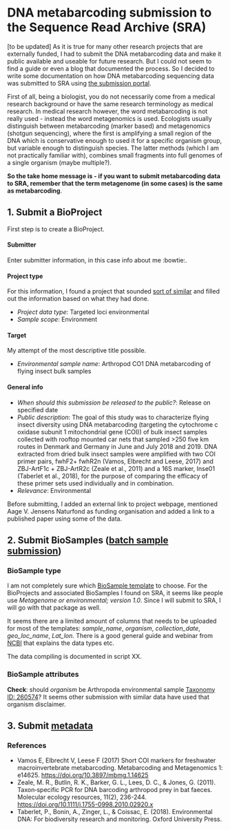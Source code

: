 # DNA metabarcoding submission to the Sequence Read Archive (SRA)
[to be updated]
As it is true for many other research projects that are externally funded, I had to submit the DNA metabarcoding data and make it public available and useable for future research. But I could not seem to find a guide or even a blog that documented the process. So I decided to write some documentation on how DNA metabarcoding sequencing data was submitted to SRA using [the submission portal](https://www.ncbi.nlm.nih.gov/sra/docs/submitportal/). 

First of all, being a biologist, you do not necessarily come from a medical research background or have the same research terminology as medical research. In medical research however, the word metabarcoding is not really used - instead the word metagenomics is used. Ecologists usually distinguish between metabarcoding (marker based) and metagenomics (shotgun sequencing), where the first is amplifying a small region of the DNA which is conservative enough to used it for a specific organism group, but variable enough to distinguish species. The latter methods (which I am not practically familiar with), combines small fragments into full genomes of a single organism (maybe multiple?). 

**So the take home message is - if you want to submit metabarcoding data to SRA, remember that the term metagenome (in some cases) is the same as metabarcoding**. 

## 1. Submit a BioProject
First step is to create a BioProject.

#### Submitter
Enter submitter information, in this case info about me :bowtie:.

#### Project type
For this information, I found a project that sounded [sort of similar](https://www.ncbi.nlm.nih.gov/bioproject/688294?log$=activity) and filled out the information based on what they had done. 
* _Project data type_: Targeted loci environmental
* _Sample scope_: Environment

#### Target
My attempt of the most descriptive title possible.
* _Environmental sample name_: Arthropod CO1 DNA metabarcoding of flying insect bulk samples

#### General info

* _When should this submission be released to the public?_: Release on specified date
* _Public description_: The goal of this study was to characterize flying insect diversity using DNA metabarcoding (targeting the cytochrome c oxidase subunit 1 mitochondrial gene (COI)) of bulk insect samples collected with rooftop mounted car nets that sampled >250 five km routes in Denmark and Germany in June and July 2018 and 2019. DNA extracted from dried bulk insect samples were amplified with two COI primer pairs, fwhF2+ fwhR2n (Vamos, Elbrecht and Leese, 2017) and ZBJ-ArtF1c + ZBJ-ArtR2c (Zeale et al., 2011) and a 16S marker, Inse01 (Taberlet et al., 2018), for the purpose of comparing the efficacy of these primer sets used individually and in combination. 
* _Relevance_: Environmental

Before submitting, I added an external link to project webpage, mentioned Aage V. Jensens Naturfond as funding organisation and added a link to a published paper using some of the data. 

## 2. Submit BioSamples ([batch sample submission](https://www.ncbi.nlm.nih.gov/biosample/docs/submission/batch/))
### BioSample type
I am not completely sure which [BioSample template](https://submit.ncbi.nlm.nih.gov/biosample/template/) to choose. For the BioProjects and associated BioSamples I found on SRA, it seems like people use _Metagenome or environmental; version 1.0_. Since I will submit to SRA, I will go with that package as well. 

It seems there are a limited amount of columns that needs to be uploaded for most of the templates: _sample_name_, _organism_, _collection_date_, _geo_loc_name_, _Lat_lon_. There is a good general guide and webinar from [NCBI](https://www.ncbi.nlm.nih.gov/biosample/docs/submission/faq/) that explains the data types etc. 

The data compiling is documented in script XX.

### BioSample attributes
**Check**: should _organism_ be Arthropoda environmental sample [Taxonomy ID: 260574](https://www.ncbi.nlm.nih.gov/Taxonomy/Browser/wwwtax.cgi?mode=Info&id=260574&lvl=3&lin=f&keep=1&srchmode=1&unlock)? It seems other submission with similar data have used that organism disclaimer.

## 3. Submit [metadata](https://www.ncbi.nlm.nih.gov/sra/docs/submitmeta/) 

### References
* Vamos E, Elbrecht V, Leese F (2017) Short COI markers for freshwater macroinvertebrate metabarcoding. Metabarcoding and Metagenomics 1: e14625. https://doi.org/10.3897/mbmg.1.14625
* Zeale, M. R., Butlin, R. K., Barker, G. L., Lees, D. C., & Jones, G. (2011). Taxon‐specific PCR for DNA barcoding arthropod prey in bat faeces. Molecular ecology resources, 11(2), 236-244. https://doi.org/10.1111/j.1755-0998.2010.02920.x
* Taberlet, P., Bonin, A., Zinger, L., & Coissac, E. (2018). Environmental DNA: For biodiversity research and monitoring. Oxford University Press.
